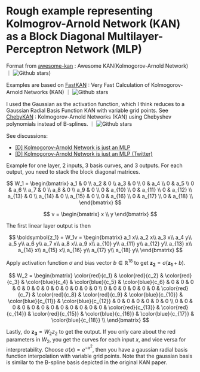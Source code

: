 # Rough example representing Kolmogrov-Arnold Network (KAN) as a Block Diagonal Multilayer-Perceptron Network (MLP)

Format from [awesome-kan](https://github.com/mintisan/awesome-kan) : Awesome KAN(Kolmogorov-Arnold Network) ｜ ![Github stars](https://img.shields.io/github/stars/mintisan/awesome-kan.svg))

Examples are based on [FastKAN](https://github.com/ZiyaoLi/fast-kan) : Very Fast Calculation of Kolmogorov-Arnold Networks (KAN)  ｜ ![Github stars](https://img.shields.io/github/stars/ZiyaoLi/fast-kan.svg)

I used the Gaussian as the activation function, which I think reduces to a Gaussian Radial Basis Function KAN with variable grid points. See [ChebyKAN](https://github.com/SynodicMonth/ChebyKAN) : Kolmogorov-Arnold Networks (KAN) using Chebyshev polynomials instead of B-splines. ｜ ![Github stars](https://img.shields.io/github/stars/SynodicMonth/ChebyKAN.svg)

See discussions:
- [[D] Kolmogorov-Arnold Network is just an MLP](https://www.reddit.com/r/MachineLearning/comments/1clcu5i/d_kolmogorovarnold_network_is_just_an_mlp/)
- [[D] Kolmogorov-Arnold Network is just an MLP (Twitter) ](https://x.com/bozavlado/status/1787376558484709691)

Example for one layer, 2 inputs, 3 basis curves, and 3 outputs. For each output, you need to stack the block diagonal matrices.

$$ 
W_1 = \begin{bmatrix}
a_1 & 0 \\
a_2 & 0 \\
a_3 & 0 \\
0   & a_4 \\
0   & a_5 \\
0   & a_6 \\
a_7 & 0 \\
a_8 & 0 \\
a_9 & 0 \\
0   & a_{10} \\
0   & a_{11} \\
0   & a_{12} \\
a_{13} & 0 \\
a_{14} & 0 \\
a_{15} & 0 \\
0   & a_{16} \\
0   & a_{17} \\
0   & a_{18} \\
\end{bmatrix}
$$

$$
v = \begin{bmatrix}
x \\
y
\end{bmatrix}
$$

The first linear layer output is then

$$
\boldsymbol{z_1} = W_1v =
\begin{bmatrix}
a_1 x\\
a_2 x\\
a_3 x\\
a_4 y\\
a_5 y\\
a_6 y\\
a_7 x\\
a_8 x\\
a_9 x\\
a_{10} y\\
a_{11} y\\
a_{12} y\\
a_{13} x\\
a_{14} x\\
a_{15} x\\
a_{16} y\\
a_{17} y\\
a_{18} y\\
\end{bmatrix}
$$

Apply activation function $\sigma$ and bias vector $b \in \mathbb{R}^{18}$ to get $\boldsymbol{z_2} = \sigma (\boldsymbol{z_1} + b)$.

$$ 
W_2 = \begin{bmatrix}
\color{red}{c_1} & \color{red}{c_2} & \color{red}{c_3} & \color{blue}{c_4} & \color{blue}{c_5} & \color{blue}{c_6} & 0 & 0 & 0 & 0 & 0 & 0 & 0 & 0 & 0 & 0 & 0 & 0 \\
0 & 0 & 0 & 0 & 0 & 0 & \color{red}{c_7} & \color{red}{c_8} & \color{red}{c_9} & \color{blue}{c_{10}} & \color{blue}{c_{11}} & \color{blue}{c_{12}} & 0 & 0 & 0 & 0 & 0 & 0 \\
0 & 0 & 0 & 0 & 0 & 0 & 0 & 0 & 0 & 0 & 0 & 0  & \color{red}{c_{13}} & \color{red}{c_{14}} & \color{red}{c_{15}} & \color{blue}{c_{16}} & \color{blue}{c_{17}} & \color{blue}{c_{18}} \\
\end{bmatrix}
$$

Lastly, do $\boldsymbol{z_3} = W_2 z_2$ to get the output. If you only care about the red parameters in $W_2$, you get the curves for each input $x$, and vice versa for interpretability. Choose $\sigma(x) = e^{-x^2}$, then you have a gaussian radial basis function interpolation with variable grid points. Note that the gaussian basis is similar to the B-spline basis depicted in the original KAN paper.


